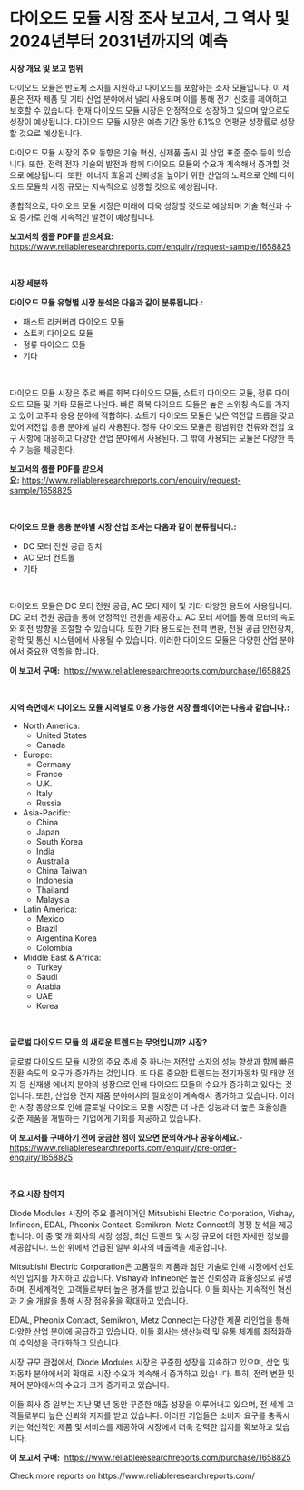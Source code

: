 <p><h1>다이오드 모듈 시장 조사 보고서, 그 역사 및 2024년부터 2031년까지의 예측</h1></p><p><strong>시장 개요 및 보고 범위</strong></p>
<p><p>다이오드 모듈은 반도체 소자를 지원하고 다이오드를 포함하는 소자 모듈입니다. 이 제품은 전자 제품 및 기타 산업 분야에서 널리 사용되며 이를 통해 전기 신호를 제어하고 보호할 수 있습니다. 현재 다이오드 모듈 시장은 안정적으로 성장하고 있으며 앞으로도 성장이 예상됩니다. 다이오드 모듈 시장은 예측 기간 동안 6.1%의 연평균 성장률로 성장할 것으로 예상됩니다.</p><p>다이오드 모듈 시장의 주요 동향은 기술 혁신, 신제품 출시 및 산업 표준 준수 등이 있습니다. 또한, 전력 전자 기술의 발전과 함께 다이오드 모듈의 수요가 계속해서 증가할 것으로 예상됩니다. 또한, 에너지 효율과 신뢰성을 높이기 위한 산업의 노력으로 인해 다이오드 모듈의 시장 규모는 지속적으로 성장할 것으로 예상됩니다.</p><p>종합적으로, 다이오드 모듈 시장은 미래에 더욱 성장할 것으로 예상되며 기술 혁신과 수요 증가로 인해 지속적인 발전이 예상됩니다.</p></p>
<p><strong>보고서의 샘플 PDF를 받으세요:</strong> <a href="https://www.reliableresearchreports.com/enquiry/request-sample/1658825">https://www.reliableresearchreports.com/enquiry/request-sample/1658825</a></p>
<p>&nbsp;</p>
<p><strong>시장 세분화</strong></p>
<p><strong>다이오드 모듈 유형별 시장 분석은 다음과 같이 분류됩니다.:</strong></p>
<p><ul><li>패스트 리커버리 다이오드 모듈</li><li>쇼트키 다이오드 모듈</li><li>정류 다이오드 모듈</li><li>기타</li></ul></p>
<p>&nbsp;</p>
<p><p>다이오드 모듈 시장은 주로 빠른 회복 다이오드 모듈, 쇼트키 다이오드 모듈, 정류 다이오드 모듈 및 기타 모듈로 나뉜다. 빠른 회복 다이오드 모듈은 높은 스위칭 속도를 가지고 있어 고주파 응용 분야에 적합하다. 쇼트키 다이오드 모듈은 낮은 역전압 드롭을 갖고 있어 저전압 응용 분야에 널리 사용된다. 정류 다이오드 모듈은 광범위한 전류와 전압 요구 사항에 대응하고 다양한 산업 분야에서 사용된다. 그 밖에 사용되는 모듈은 다양한 특수 기능을 제공한다.</p></p>
<p><strong>보고서의 샘플 PDF를 받으세요:</strong>&nbsp;<a href="https://www.reliableresearchreports.com/enquiry/request-sample/1658825">https://www.reliableresearchreports.com/enquiry/request-sample/1658825</a></p>
<p>&nbsp;</p>
<p><strong> 다이오드 모듈 응용 분야별 시장 산업 조사는 다음과 같이 분류됩니다.:</strong></p>
<p><ul><li>DC 모터 전원 공급 장치</li><li>AC 모터 컨트롤</li><li>기타</li></ul></p>
<p>&nbsp;</p>
<p><p>다이오드 모듈은 DC 모터 전원 공급, AC 모터 제어 및 기타 다양한 용도에 사용됩니다. DC 모터 전원 공급을 통해 안정적인 전원을 제공하고 AC 모터 제어를 통해 모터의 속도와 회전 방향을 조절할 수 있습니다. 또한 기타 용도로는 전력 변환, 전원 공급 안전장치, 광학 및 통신 시스템에서 사용될 수 있습니다. 이러한 다이오드 모듈은 다양한 산업 분야에서 중요한 역할을 합니다.</p></p>
<p><strong>이 보고서 구매:</strong>&nbsp; <a href="https://www.reliableresearchreports.com/purchase/1658825">https://www.reliableresearchreports.com/purchase/1658825</a></p>
<p>&nbsp;</p>
<p><strong>지역 측면에서 다이오드 모듈 지역별로 이용 가능한 시장 플레이어는 다음과 같습니다.:</strong></p>
<p><ul>
    <li>
        North America:
        <ul>
            <li>United States</li>
            <li>Canada</li>
        </ul>
    </li>
    <li>
        Europe:
        <ul>
            <li>Germany</li>
            <li>France</li>
            <li>U.K.</li>
            <li>Italy</li>
            <li>Russia</li>
        </ul>
    </li>
    <li>
        Asia-Pacific:
        <ul>
            <li>China</li>
            <li>Japan</li>
            <li>South Korea</li>
            <li>India</li>
            <li>Australia</li>
            <li>China Taiwan</li>
            <li>Indonesia</li>
            <li>Thailand</li>
            <li>Malaysia</li>
        </ul>
    </li>
    <li>
        Latin America:
        <ul>
            <li>Mexico</li>
            <li>Brazil</li>
            <li>Argentina Korea</li>
            <li>Colombia</li>
        </ul>
    </li>
    <li>
        Middle East & Africa:
        <ul>
            <li>Turkey</li>
            <li>Saudi</li>
            <li>Arabia</li>
            <li>UAE</li>
            <li>Korea</li>
        </ul>
    </li>
    </ul></p>
<p>&nbsp;</p>
<p><strong>글로벌 다이오드 모듈 의 새로운 트렌드는 무엇입니까? 시장?</strong></p>
<p><p>글로벌 다이오드 모듈 시장의 주요 추세 중 하나는 저전압 소자의 성능 향상과 함께 빠른 전환 속도의 요구가 증가하는 것입니다. 또 다른 중요한 트렌드는 전기자동차 및 태양 전지 등 신재생 에너지 분야의 성장으로 인해 다이오드 모듈의 수요가 증가하고 있다는 것입니다. 또한, 산업용 전자 제품 분야에서의 필요성이 계속해서 증가하고 있습니다. 이러한 시장 동향으로 인해 글로벌 다이오드 모듈 시장은 더 나은 성능과 더 높은 효율성을 갖춘 제품을 개발하는 기업에게 기회를 제공하고 있습니다.</p></p>
<p><strong>이 보고서를 구매하기 전에 궁금한 점이 있으면 문의하거나 공유하세요.</strong>- <a href="https://www.reliableresearchreports.com/enquiry/pre-order-enquiry/1658825">https://www.reliableresearchreports.com/enquiry/pre-order-enquiry/1658825</a></p>
<p>&nbsp;</p>
<p><strong>주요 시장 참여자</strong></p>
<p><p>Diode Modules 시장의 주요 플레이어인 Mitsubishi Electric Corporation, Vishay, Infineon, EDAL, Pheonix Contact, Semikron, Metz Connect의 경쟁 분석을 제공합니다. 이 중 몇 개 회사의 시장 성장, 최신 트렌드 및 시장 규모에 대한 자세한 정보를 제공합니다. 또한 위에서 언급된 일부 회사의 매출액을 제공합니다.</p><p>Mitsubishi Electric Corporation은 고품질의 제품과 첨단 기술로 인해 시장에서 선도적인 입지를 차지하고 있습니다. Vishay와 Infineon은 높은 신뢰성과 효율성으로 유명하며, 전세계적인 고객들로부터 높은 평가를 받고 있습니다. 이들 회사는 지속적인 혁신과 기술 개발을 통해 시장 점유율을 확대하고 있습니다.</p><p>EDAL, Pheonix Contact, Semikron, Metz Connect는 다양한 제품 라인업을 통해 다양한 산업 분야에 공급하고 있습니다. 이들 회사는 생산능력 및 유통 체계를 최적화하여 수익성을 극대화하고 있습니다.</p><p>시장 규모 관점에서, Diode Modules 시장은 꾸준한 성장을 지속하고 있으며, 산업 및 자동차 분야에서의 확대로 시장 수요가 계속해서 증가하고 있습니다. 특히, 전력 변환 및 제어 분야에서의 수요가 크게 증가하고 있습니다.</p><p>이들 회사 중 일부는 지난 몇 년 동안 꾸준한 매출 성장을 이루어내고 있으며, 전 세계 고객들로부터 높은 신뢰와 지지를 받고 있습니다. 이러한 기업들은 소비자 요구를 충족시키는 혁신적인 제품 및 서비스를 제공하여 시장에서 더욱 강력한 입지를 확보하고 있습니다.</p></p>
<p><strong>이 보고서 구매:</strong>&nbsp;&nbsp;<a href="https://www.reliableresearchreports.com/purchase/1658825">https://www.reliableresearchreports.com/purchase/1658825</a></p>
<p>Check more reports on https://www.reliableresearchreports.com/</p>
